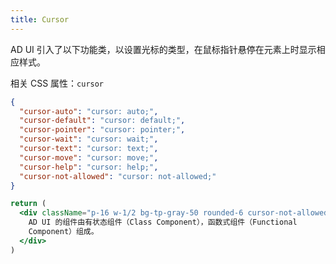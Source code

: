 ```yaml
---
title: Cursor
---
```


AD UI 引入了以下功能类，以设置光标的类型，在鼠标指针悬停在元素上时显示相应样式。

相关 CSS 属性：`cursor`

```json classes
{
  "cursor-auto": "cursor: auto;",
  "cursor-default": "cursor: default;",
  "cursor-pointer": "cursor: pointer;",
  "cursor-wait": "cursor: wait;",
  "cursor-text": "cursor: text;",
  "cursor-move": "cursor: move;",
  "cursor-help": "cursor: help;",
  "cursor-not-allowed": "cursor: not-allowed;"
}
```

```jsx acss
return (
  <div className="p-16 w-1/2 bg-tp-gray-50 rounded-6 cursor-not-allowed">
    AD UI 的组件由有状态组件（Class Component），函数式组件（Functional
    Component）组成。
  </div>
)
```
